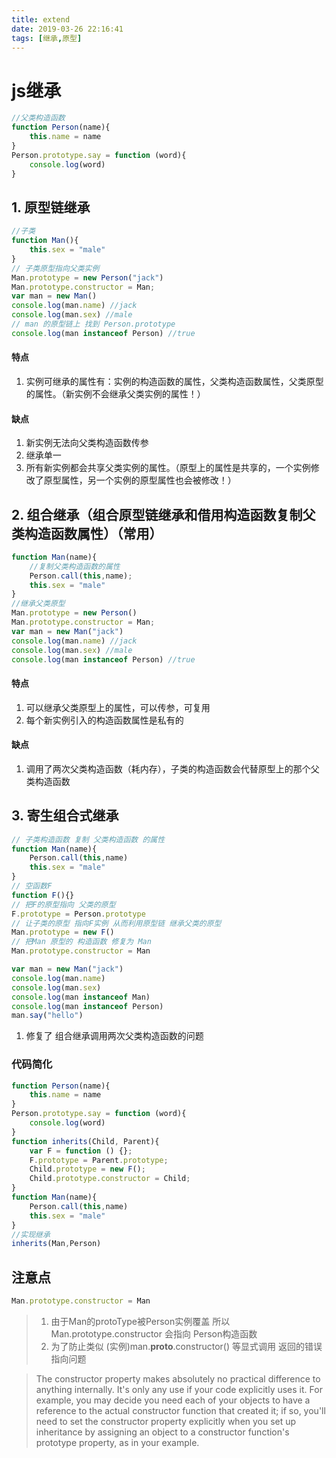 ```yaml
---
title: extend
date: 2019-03-26 22:16:41
tags: [继承,原型]
---
```


# js继承


```js
//父类构造函数
function Person(name){
    this.name = name
}
Person.prototype.say = function (word){
    console.log(word)
} 
```
## 1. 原型链继承
```js
//子类
function Man(){
    this.sex = "male"
}
// 子类原型指向父类实例
Man.prototype = new Person("jack")
Man.prototype.constructor = Man;
var man = new Man()
console.log(man.name) //jack
console.log(man.sex) //male
// man 的原型链上 找到 Person.prototype
console.log(man instanceof Person) //true
```
#### 特点
1. 实例可继承的属性有：实例的构造函数的属性，父类构造函数属性，父类原型的属性。（新实例不会继承父类实例的属性！）
#### 缺点
1. 新实例无法向父类构造函数传参
2. 继承单一
3. 所有新实例都会共享父类实例的属性。（原型上的属性是共享的，一个实例修改了原型属性，另一个实例的原型属性也会被修改！）


## 2. 组合继承（组合原型链继承和借用构造函数复制父类构造函数属性）（常用）
```js
function Man(name){
    //复制父类构造函数的属性 
    Person.call(this,name);
    this.sex = "male"
}
//继承父类原型
Man.prototype = new Person()
Man.prototype.constructor = Man;
var man = new Man("jack")
console.log(man.name) //jack
console.log(man.sex) //male
console.log(man instanceof Person) //true
```
#### 特点
1. 可以继承父类原型上的属性，可以传参，可复用
2. 每个新实例引入的构造函数属性是私有的
#### 缺点
1. 调用了两次父类构造函数（耗内存），子类的构造函数会代替原型上的那个父类构造函数

## 3. 寄生组合式继承
```js
// 子类构造函数 复制 父类构造函数 的属性
function Man(name){
    Person.call(this,name)
    this.sex = "male"
}
// 空函数F
function F(){}
// 把F的原型指向 父类的原型
F.prototype = Person.prototype
// 让子类的原型 指向F实例 从而利用原型链 继承父类的原型
Man.prototype = new F()
// 把Man 原型的 构造函数 修复为 Man
Man.prototype.constructor = Man

var man = new Man("jack")
console.log(man.name)
console.log(man.sex)
console.log(man instanceof Man)
console.log(man instanceof Person)
man.say("hello")
```
1. 修复了 组合继承调用两次父类构造函数的问题

### 代码简化
```js
function Person(name){
    this.name = name
}
Person.prototype.say = function (word){
    console.log(word)
} 
function inherits(Child, Parent){
    var F = function () {};
    F.prototype = Parent.prototype;
    Child.prototype = new F();
    Child.prototype.constructor = Child;
}
function Man(name){
    Person.call(this,name)
    this.sex = "male"
}
//实现继承
inherits(Man,Person)
```


## 注意点
```js
Man.prototype.constructor = Man
```
> 1. 由于Man的protoType被Person实例覆盖 所以Man.prototype.constructor 会指向 Person构造函数
> 2. 为了防止类似 (实例)man.__proto__.constructor() 等显式调用 返回的错误指向问题


> The constructor property makes absolutely no practical difference to anything internally. It's only any use if your code explicitly uses it. For example, you may decide you need each of your objects to have a reference to the actual constructor function that created it; if so, you'll need to set the constructor property explicitly when you set up inheritance by assigning an object to a constructor function's prototype property, as in your example.



